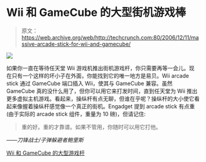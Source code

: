 # Wii 和 GameCube 的大型街机游戏棒

> 原文：<https://web.archive.org/web/http://techcrunch.com:80/2006/12/11/massive-arcade-stick-for-wii-and-gamecube/>

![](img/5c85a05b30efaeb6c0324aaa75902c6e.png)

如果你一直在等待任天堂 Wii 游戏机推出街机游戏杆，你只需要再等一会儿。现在只有一个这样的坏小子在外面，你能找到它的唯一地方是易贝。Wii arcade stick 通过 GameCube 端口插入 Wii，使其与 GameCube 兼容。虽然 GameCube 真的没什么用了，但你可以用它来打发时间，直到任天堂为 Wii 推出更多虚拟主机游戏。看起来，操纵杆有点无聊，但谁在乎呢？操纵杆的大小使它看起来像握着操纵杆感觉像一个真正的街机。Engadget 提到 arcade stick 有点重(由于实际的 arcade stick 组件，重量为 10 磅)，但请记住:

> 重的好。重的才靠谱。如果不管用，你随时可以用它打他。

*——刀锋战士/子弹躲避者鲍里斯*

[Wii 和 GameCube 的大型游戏杆](https://web.archive.org/web/20160113141338/http://www.engadget.com/2006/12/11/wii-joystick-for-arcade-snobs-now-on-ebay/)